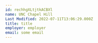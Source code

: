 ```yaml
---
id: rechhgXLtjtkACBXl
name: UNC Chapel Hill
Last Modified: 2022-07-11T13:06:29.000Z
title: title
employer: employer
email: some email
---
```

